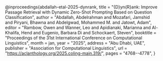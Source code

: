 @inproceedings{abdallah-etal-2025-dynrank,
    title = "{D}yn{R}ank: Improve Passage Retrieval with Dynamic Zero-Shot Prompting Based on Question Classification",
    author = "Abdallah, Abdelrahman  and
      Mozafari, Jamshid  and
      Piryani, Bhawna  and
      Abdelgwad, Mohammed M.  and
      Jatowt, Adam",
    editor = "Rambow, Owen  and
      Wanner, Leo  and
      Apidianaki, Marianna  and
      Al-Khalifa, Hend  and
      Eugenio, Barbara Di  and
      Schockaert, Steven",
    booktitle = "Proceedings of the 31st International Conference on Computational Linguistics",
    month = jan,
    year = "2025",
    address = "Abu Dhabi, UAE",
    publisher = "Association for Computational Linguistics",
    url = "https://aclanthology.org/2025.coling-main.319/",
    pages = "4768--4778",
    }
